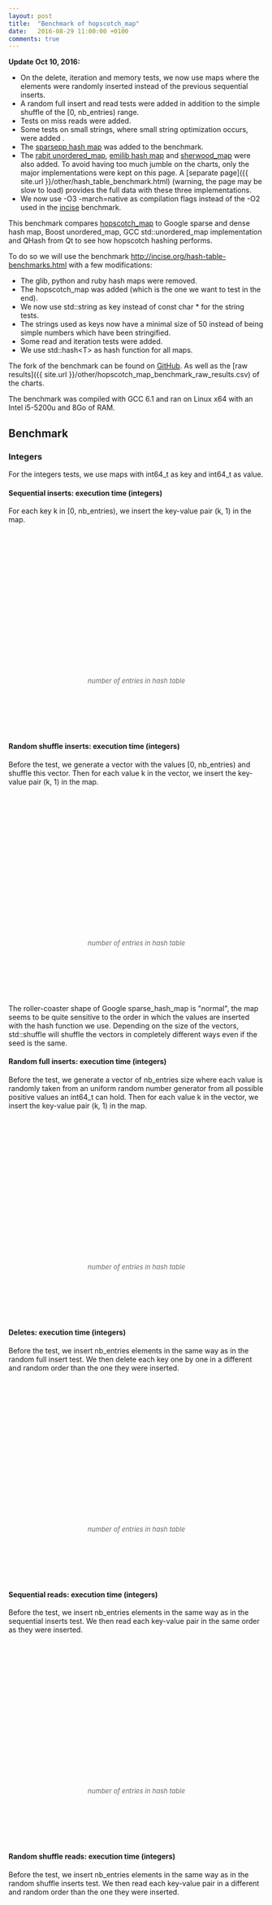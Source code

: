 ```yaml
---
layout: post
title:  "Benchmark of hopscotch_map"
date:   2016-08-29 11:00:00 +0100
comments: true
---
```


<script language="javascript" type="text/javascript" src="{{ site.url }}/js/jquery.min.js"></script>
<script language="javascript" type="text/javascript" src="{{ site.url }}/js/jquery.flot.min.js"></script>
<script>
    $("<div id='tooltip'></div>").css({
                                    position: "absolute",
                                    display: "none",
                                    border: "1px solid #fdd",
                                    padding: "2px",
                                    "background-color": "#fee",
                                    opacity: 0.80
                                  }).appendTo("body");
                
    series_settings = {
        lines: { show: true },
        points: { show: true }
    };

    grid_settings = { tickColor: '#ddd', hoverable: true };

    xaxis_settings = {
        tickFormatter: function(num, obj) { return parseInt(num/1000000) + 'M'; }
    };

    yaxis_runtime_settings = {
        tickFormatter: function(num, obj) { return (+num.toFixed(2)) + ' sec.'; }
    };

    yaxis_memory_settings = {
        tickFormatter: function(num, obj) { return parseInt(num/1024/1024) + 'MiB'; }
    };

    legend_settings = {
        position: 'nw',
        backgroundOpacity: 0
    };

    runtime_settings = {
        series: series_settings,
        grid: grid_settings,
        xaxis: xaxis_settings,
        yaxis: yaxis_runtime_settings,
        legend: legend_settings
    };

    memory_settings = {
        series: series_settings,
        grid: grid_settings,
        xaxis: xaxis_settings,
        yaxis: yaxis_memory_settings,
        legend: legend_settings
    };


    chart_data = {"delete-runtime": [{"data": [[2000000, 0.209878], [4000000, 0.46411], [6000000, 0.830682], [8000000, 1.060389], [10000000, 1.415887], [12000000, 1.849152], [14000000, 1.944194], [16000000, 2.270402], [18000000, 2.633844], [20000000, 3.005251], [22000000, 3.471948], [24000000, 3.974431], [26000000, 4.632071], [28000000, 4.12294], [30000000, 4.500424], [32000000, 4.853314], [34000000, 5.286075], [36000000, 5.726056], [38000000, 6.144938], [40000000, 6.666123]], "label": "Google sparsehash 2.0.2 sparse_hash_map"}, {"data": [[2000000, 0.066521], [4000000, 0.138801], [6000000, 0.200312], [8000000, 0.302029], [10000000, 0.327596], [12000000, 0.401621], [14000000, 0.490709], [16000000, 0.587192], [18000000, 0.667407], [20000000, 0.723484], [22000000, 0.811212], [24000000, 0.89288], [26000000, 0.983344], [28000000, 1.088691], [30000000, 1.17294], [32000000, 1.297524], [34000000, 1.476233], [36000000, 1.583493], [38000000, 1.66371], [40000000, 1.75941]], "label": "Google sparsehash 2.0.2 dense_hash_map"}, {"data": [[2000000, 0.736231], [4000000, 1.568399], [6000000, 2.41689], [8000000, 3.270547], [10000000, 4.161667], [12000000, 4.988601], [14000000, 5.853335], [16000000, 6.746709], [18000000, 7.830398], [20000000, 8.822551], [22000000, 9.640008], [24000000, 10.609755], [26000000, 11.652658], [28000000, 12.792967], [30000000, 13.760373], [32000000, 14.920986], [34000000, 16.06225], [36000000, 17.418712], [38000000, 19.86185], [40000000, 21.012589]], "label": "GCC 6.1 std::unordered_map"}, {"data": [[2000000, 0.764209], [4000000, 1.600802], [6000000, 2.44876], [8000000, 3.323816], [10000000, 4.363808], [12000000, 5.078928], [14000000, 6.080389], [16000000, 7.013219], [18000000, 8.054363], [20000000, 9.389742], [22000000, 10.17764], [24000000, 11.336529], [26000000, 13.139682], [28000000, 14.201394], [30000000, 15.318721], [32000000, 16.427062], [34000000, 17.560058], [36000000, 18.743324], [38000000, 19.961203], [40000000, 21.187589]], "label": "Boost 1.61 unordered_map"}, {"data": [[2000000, 0.884801], [4000000, 1.908684], [6000000, 2.988082], [8000000, 4.232189], [10000000, 5.194442], [12000000, 6.275224], [14000000, 7.331751], [16000000, 8.490766], [18000000, 10.08114], [20000000, 11.334391], [22000000, 12.594452], [24000000, 14.007586], [26000000, 15.253157], [28000000, 16.708611], [30000000, 18.278629], [32000000, 19.567358], [34000000, 21.837672], [36000000, 23.464966], [38000000, 24.866512], [40000000, 26.098767]], "label": "Qt 4.8 QHash"}, {"data": [[2000000, 0.286294], [4000000, 0.599163], [6000000, 0.742161], [8000000, 1.264363], [10000000, 1.410686], [12000000, 1.632836], [14000000, 1.770482], [16000000, 2.807083], [18000000, 3.028616], [20000000, 3.178692], [22000000, 3.337629], [24000000, 3.444827], [26000000, 3.614897], [28000000, 3.860627], [30000000, 4.201247], [32000000, 5.949562], [34000000, 6.20259], [36000000, 6.356764], [38000000, 6.57154], [40000000, 6.729453]], "label": "Hopscotch map 0.3.1 with H=62"}, {"data": [[2000000, 0.291701], [4000000, 0.634275], [6000000, 0.962819], [8000000, 1.442073], [10000000, 1.65347], [12000000, 2.04002], [14000000, 2.448267], [16000000, 2.891155], [18000000, 3.075637], [20000000, 3.449337], [22000000, 3.836534], [24000000, 4.255391], [26000000, 4.709483], [28000000, 5.160885], [30000000, 5.613255], [32000000, 6.172335], [34000000, 6.241668], [36000000, 6.664021], [38000000, 7.08008], [40000000, 7.548819]], "label": "Sparse hash map"}], 
            "deletestring-runtime": [{"data": [[2000000, 0.929608], [4000000, 2.042007], [6000000, 3.506909], [8000000, 4.540345], [10000000, 6.064068], [12000000, 7.603114], [14000000, 8.376787], [16000000, 9.807512], [18000000, 11.330832], [20000000, 12.813694], [22000000, 14.432921], [24000000, 16.213448]], "label": "Google sparsehash 2.0.2 sparse_hash_map"}, {"data": [[2000000, 0.815098], [4000000, 1.67945], [6000000, 2.640966], [8000000, 3.676555], [10000000, 4.680769], [12000000, 5.807075], [14000000, 6.901174], [16000000, 8.049992], [18000000, 8.983733], [20000000, 10.335732], [22000000, 11.31944], [24000000, 12.421711]], "label": "Google sparsehash 2.0.2 dense_hash_map"}, {"data": [[2000000, 1.263052], [4000000, 2.585291], [6000000, 4.016688], [8000000, 5.600713], [10000000, 7.236412], [12000000, 8.879664], [14000000, 10.548594], [16000000, 12.261842], [18000000, 14.218318], [20000000, 15.761456], [22000000, 17.298636], [24000000, 18.938329]], "label": "GCC 6.1 std::unordered_map"}, {"data": [[2000000, 1.249899], [4000000, 2.555792], [6000000, 3.967124], [8000000, 5.522402], [10000000, 7.101419], [12000000, 8.755285], [14000000, 10.370183], [16000000, 12.090129], [18000000, 13.660356], [20000000, 15.217798], [22000000, 16.842269], [24000000, 18.482206]], "label": "Boost 1.61 unordered_map"}, {"data": [[2000000, 1.763905], [4000000, 3.670084], [6000000, 5.718488], [8000000, 8.065771], [10000000, 10.411875], [12000000, 12.862906], [14000000, 15.462851], [16000000, 17.904197], [18000000, 20.183466], [20000000, 22.645055], [22000000, 25.053583], [24000000, 27.703683]], "label": "Qt 4.8 QHash"}, {"data": [[2000000, 1.516072], [4000000, 2.269065], [6000000, 3.339553], [8000000, 4.928447], [10000000, 6.057777], [12000000, 7.289329], [14000000, 8.42014], [16000000, 10.516948], [18000000, 11.574665], [20000000, 12.77133], [22000000, 13.852225], [24000000, 14.991269]], "label": "Hopscotch map 0.3.1 with H=62"}, {"data": [[2000000, 1.963798], [4000000, 4.200679], [6000000, 6.445424], [8000000, 9.245895], [10000000, 11.605144], [12000000, 14.2966], [14000000, 17.259573], [16000000, 20.222937], [18000000, 22.596107], [20000000, 24.610503], [22000000, 28.083997], [24000000, 30.919447]], "label": "Sparse hash map"}], 
            "readsmallstring-runtime": [{"data": [[2000000, 0.552565], [4000000, 1.178341], [6000000, 1.952946], [8000000, 2.565742], [10000000, 3.353623], [12000000, 4.303224], [14000000, 4.771151], [16000000, 5.677149], [18000000, 6.55365], [20000000, 7.540912], [22000000, 8.542435], [24000000, 9.606896]], "label": "Google sparsehash 2.0.2 sparse_hash_map"}, {"data": [[2000000, 0.465325], [4000000, 0.931643], [6000000, 1.384903], [8000000, 1.885168], [10000000, 2.458903], [12000000, 2.991437], [14000000, 3.599436], [16000000, 4.210893], [18000000, 4.876629], [20000000, 5.415788], [22000000, 6.025674], [24000000, 6.514309]], "label": "Google sparsehash 2.0.2 dense_hash_map"}, {"data": [[2000000, 0.864318], [4000000, 1.751546], [6000000, 2.605766], [8000000, 3.547799], [10000000, 4.369923], [12000000, 5.39045], [14000000, 6.459755], [16000000, 7.664111], [18000000, 8.729147], [20000000, 9.855871], [22000000, 10.983319], [24000000, 12.117137]], "label": "GCC 6.1 std::unordered_map"}, {"data": [[2000000, 0.829788], [4000000, 1.684756], [6000000, 2.466096], [8000000, 3.413368], [10000000, 4.149188], [12000000, 5.122644], [14000000, 6.225125], [16000000, 7.404279], [18000000, 8.265423], [20000000, 9.299562], [22000000, 10.478998], [24000000, 11.621879]], "label": "Boost 1.61 unordered_map"}, {"data": [[2000000, 0.686661], [4000000, 1.404111], [6000000, 2.039756], [8000000, 2.832178], [10000000, 3.433721], [12000000, 4.272385], [14000000, 5.166532], [16000000, 6.153419], [18000000, 6.693705], [20000000, 7.605356], [22000000, 8.772789], [24000000, 9.451792]], "label": "Qt 4.8 QHash"}, {"data": [[2000000, 0.438683], [4000000, 0.878404], [6000000, 1.359138], [8000000, 1.803265], [10000000, 2.294403], [12000000, 2.867336], [14000000, 3.482394], [16000000, 4.061053], [18000000, 4.817675], [20000000, 5.19906], [22000000, 5.984416], [24000000, 6.36174]], "label": "Hopscotch map 0.3.1 with H=62"}, {"data": [[2000000, 0.5637], [4000000, 1.210655], [6000000, 1.859551], [8000000, 2.527375], [10000000, 3.15412], [12000000, 3.859923], [14000000, 4.622148], [16000000, 5.393561], [18000000, 6.09367], [20000000, 6.88373], [22000000, 7.644033], [24000000, 8.384184]], "label": "Sparse hash map"}], 
            "randomfull-runtime": [{"data": [[2000000, 1.140319], [4000000, 2.499139], [6000000, 3.520353], [8000000, 5.414046], [10000000, 6.483972], [12000000, 7.826223], [14000000, 10.572194], [16000000, 11.607727], [18000000, 12.716013], [20000000, 14.287164], [22000000, 14.999346], [24000000, 16.201972], [26000000, 17.537057], [28000000, 22.621242], [30000000, 23.608129], [32000000, 24.749978], [34000000, 26.022497], [36000000, 27.041682], [38000000, 28.296838], [40000000, 29.548653]], "label": "Google sparsehash 2.0.2 sparse_hash_map"}, {"data": [[2000000, 0.203356], [4000000, 0.420357], [6000000, 0.707883], [8000000, 0.864526], [10000000, 1.30113], [12000000, 1.445428], [14000000, 1.595174], [16000000, 1.827423], [18000000, 2.501832], [20000000, 2.669511], [22000000, 2.882822], [24000000, 2.962609], [26000000, 3.137619], [28000000, 3.389673], [30000000, 3.481038], [32000000, 3.655907], [34000000, 4.986684], [36000000, 5.156634], [38000000, 5.35498], [40000000, 5.534486]], "label": "Google sparsehash 2.0.2 dense_hash_map"}, {"data": [[2000000, 0.68823], [4000000, 1.489745], [6000000, 2.537109], [8000000, 3.153528], [10000000, 4.767899], [12000000, 5.348193], [14000000, 5.940425], [16000000, 6.586349], [18000000, 9.438055], [20000000, 9.996415], [22000000, 10.58886], [24000000, 11.298886], [26000000, 11.895734], [28000000, 12.706275], [30000000, 13.285749], [32000000, 14.048428], [34000000, 14.777063], [36000000, 15.598122], [38000000, 21.201158], [40000000, 21.982676]], "label": "GCC 6.1 std::unordered_map"}, {"data": [[2000000, 0.93994], [4000000, 2.005561], [6000000, 2.649923], [8000000, 4.193686], [10000000, 4.838777], [12000000, 5.529881], [14000000, 8.132914], [16000000, 8.768495], [18000000, 9.436632], [20000000, 10.138709], [22000000, 10.966602], [24000000, 11.745084], [26000000, 16.861897], [28000000, 17.482904], [30000000, 18.642142], [32000000, 19.016761], [34000000, 19.568468], [36000000, 20.343067], [38000000, 21.239682], [40000000, 21.919682]], "label": "Boost 1.61 unordered_map"}, {"data": [[2000000, 0.570454], [4000000, 1.216962], [6000000, 2.115505], [8000000, 2.554176], [10000000, 3.977565], [12000000, 4.411768], [14000000, 4.927783], [16000000, 5.374886], [18000000, 8.104165], [20000000, 8.63224], [22000000, 9.014396], [24000000, 9.479359], [26000000, 10.107544], [28000000, 10.615592], [30000000, 11.166573], [32000000, 11.752248], [34000000, 17.607032], [36000000, 18.01355], [38000000, 18.420048], [40000000, 19.003807]], "label": "Qt 4.8 QHash"}, {"data": [[2000000, 0.320994], [4000000, 0.673956], [6000000, 0.870237], [8000000, 1.38556], [10000000, 1.58589], [12000000, 1.817029], [14000000, 2.124371], [16000000, 2.897629], [18000000, 3.138825], [20000000, 3.296296], [22000000, 3.548417], [24000000, 3.904095], [26000000, 4.271494], [28000000, 4.580918], [30000000, 5.090857], [32000000, 6.149357], [34000000, 6.337458], [36000000, 6.547467], [38000000, 6.832561], [40000000, 7.071122]], "label": "Hopscotch map 0.3.1 with H=62"}, {"data": [[2000000, 0.605367], [4000000, 1.324794], [6000000, 2.183085], [8000000, 2.84183], [10000000, 3.991269], [12000000, 4.621721], [14000000, 5.258182], [16000000, 5.974955], [18000000, 7.836446], [20000000, 8.440602], [22000000, 9.231557], [24000000, 9.630581], [26000000, 10.451086], [28000000, 11.282766], [30000000, 12.08852], [32000000, 12.518971], [34000000, 15.799223], [36000000, 16.30744], [38000000, 17.482235], [40000000, 17.696909]], "label": "Sparse hash map"}], 
            "insertsmallstring-runtime": [{"data": [[2000000, 2.414656], [4000000, 5.132982], [6000000, 7.077761], [8000000, 10.777995], [10000000, 12.683705], [12000000, 14.739623], [14000000, 21.293582], [16000000, 23.170686], [18000000, 25.287049], [20000000, 27.452065], [22000000, 29.797537], [24000000, 32.337851]], "label": "Google sparsehash 2.0.2 sparse_hash_map"}, {"data": [[2000000, 0.68671], [4000000, 1.396211], [6000000, 2.309752], [8000000, 2.834659], [10000000, 4.173954], [12000000, 4.715134], [14000000, 5.273342], [16000000, 5.870811], [18000000, 8.046838], [20000000, 8.631384], [22000000, 9.211064], [24000000, 9.846604]], "label": "Google sparsehash 2.0.2 dense_hash_map"}, {"data": [[2000000, 1.059226], [4000000, 2.218142], [6000000, 3.691179], [8000000, 4.650958], [10000000, 6.811331], [12000000, 7.706928], [14000000, 8.682338], [16000000, 9.665525], [18000000, 13.424607], [20000000, 14.433517], [22000000, 15.310369], [24000000, 16.424408]], "label": "GCC 6.1 std::unordered_map"}, {"data": [[2000000, 0.897647], [4000000, 1.867643], [6000000, 3.003531], [8000000, 3.861646], [10000000, 5.398176], [12000000, 6.20101], [14000000, 7.103598], [16000000, 8.019889], [18000000, 10.556649], [20000000, 11.343171], [22000000, 12.2581], [24000000, 13.274652]], "label": "Boost 1.61 unordered_map"}, {"data": [[2000000, 0.828754], [4000000, 1.734255], [6000000, 2.871819], [8000000, 3.581986], [10000000, 5.25871], [12000000, 5.929853], [14000000, 6.677729], [16000000, 7.400308], [18000000, 10.706476], [20000000, 11.291617], [22000000, 12.003095], [24000000, 12.761678]], "label": "Qt 4.8 QHash"}, {"data": [[2000000, 0.773211], [4000000, 1.595574], [6000000, 2.128523], [8000000, 3.249878], [10000000, 3.779533], [12000000, 4.369913], [14000000, 5.034488], [16000000, 6.693603], [18000000, 7.265434], [20000000, 7.880305], [22000000, 8.494513], [24000000, 9.147722]], "label": "Hopscotch map 0.3.1 with H=62"}, {"data": [[2000000, 1.187629], [4000000, 2.488521], [6000000, 3.962752], [8000000, 5.145581], [10000000, 7.143838], [12000000, 8.254044], [14000000, 9.512723], [16000000, 10.793963], [18000000, 13.758144], [20000000, 14.927178], [22000000, 16.156126], [24000000, 17.32663]], "label": "Sparse hash map"}], 
            "randomshufflerange-runtime": [{"data": [[2000000, 1.169284], [4000000, 2.549439], [6000000, 15.36252], [8000000, 5.615345], [10000000, 43.272239], [12000000, 43.586778], [14000000, 11.800752], [16000000, 12.624925], [18000000, 66.939802], [20000000, 134.136733], [22000000, 147.450174], [24000000, 130.905669], [26000000, 59.225202], [28000000, 25.813331], [30000000, 25.300054], [32000000, 26.006845], [34000000, 44.836272], [36000000, 188.901556], [38000000, 341.510025], [40000000, 435.934926]], "label": "Google sparsehash 2.0.2 sparse_hash_map"}, {"data": [[2000000, 0.177322], [4000000, 0.363225], [6000000, 0.616612], [8000000, 0.747727], [10000000, 1.110758], [12000000, 1.253781], [14000000, 1.392288], [16000000, 1.541789], [18000000, 2.101827], [20000000, 2.28471], [22000000, 2.422745], [24000000, 2.59263], [26000000, 2.713611], [28000000, 2.819357], [30000000, 2.989199], [32000000, 3.13611], [34000000, 4.081796], [36000000, 4.238324], [38000000, 4.430885], [40000000, 4.596178]], "label": "Google sparsehash 2.0.2 dense_hash_map"}, {"data": [[2000000, 0.470981], [4000000, 1.035042], [6000000, 1.87049], [8000000, 2.233025], [10000000, 3.431549], [12000000, 3.971618], [14000000, 4.399176], [16000000, 4.737544], [18000000, 6.328605], [20000000, 7.359193], [22000000, 7.885119], [24000000, 8.473495], [26000000, 9.063533], [28000000, 9.239174], [30000000, 9.620817], [32000000, 9.949016], [34000000, 10.26384], [36000000, 10.578928], [38000000, 14.173691], [40000000, 15.198856]], "label": "GCC 6.1 std::unordered_map"}, {"data": [[2000000, 0.685612], [4000000, 1.473428], [6000000, 1.889961], [8000000, 3.096836], [10000000, 3.593136], [12000000, 3.969222], [14000000, 5.974566], [16000000, 6.605612], [18000000, 7.087851], [20000000, 7.655403], [22000000, 8.355693], [24000000, 8.352914], [26000000, 11.217154], [28000000, 12.216734], [30000000, 13.178943], [32000000, 13.818562], [34000000, 14.431862], [36000000, 14.986834], [38000000, 15.477081], [40000000, 15.959527]], "label": "Boost 1.61 unordered_map"}, {"data": [[2000000, 0.429105], [4000000, 0.940034], [6000000, 1.728086], [8000000, 2.008704], [10000000, 3.318501], [12000000, 3.731786], [14000000, 3.94693], [16000000, 4.289869], [18000000, 6.610732], [20000000, 7.495692], [22000000, 7.39464], [24000000, 7.720227], [26000000, 8.043875], [28000000, 8.299782], [30000000, 8.589697], [32000000, 8.877077], [34000000, 13.780116], [36000000, 14.59798], [38000000, 14.807067], [40000000, 15.186507]], "label": "Qt 4.8 QHash"}, {"data": [[2000000, 0.242046], [4000000, 0.501019], [6000000, 0.702243], [8000000, 1.041939], [10000000, 1.203691], [12000000, 1.467118], [14000000, 1.590568], [16000000, 2.154623], [18000000, 2.16427], [20000000, 2.473497], [22000000, 2.652851], [24000000, 3.022852], [26000000, 2.96372], [28000000, 3.238821], [30000000, 3.456108], [32000000, 4.399836], [34000000, 4.357255], [36000000, 4.536364], [38000000, 4.817823], [40000000, 5.16101]], "label": "Hopscotch map 0.3.1 with H=62"}, {"data": [[2000000, 0.618025], [4000000, 1.371042], [6000000, 2.401666], [8000000, 2.923977], [10000000, 4.310632], [12000000, 5.00728], [14000000, 5.686272], [16000000, 6.170796], [18000000, 8.911973], [20000000, 9.318707], [22000000, 9.883574], [24000000, 10.868564], [26000000, 11.475813], [28000000, 11.603858], [30000000, 12.486358], [32000000, 13.213534], [34000000, 17.755819], [36000000, 18.271477], [38000000, 19.288466], [40000000, 19.372758]], "label": "Sparse hash map"}], 
            "insertsmallstring-memory": [{"data": [[2000000, 99569664], [4000000, 185716736], [6000000, 267223040], [8000000, 357744640], [10000000, 437493760], [12000000, 520892416], [14000000, 614342656], [16000000, 702607360], [18000000, 781815808], [20000000, 861024256], [22000000, 945639424], [24000000, 1027956736]], "label": "Google sparsehash 2.0.2 sparse_hash_map"}, {"data": [[2000000, 181182464], [4000000, 348954624], [6000000, 684498944], [8000000, 684498944], [10000000, 1355587584], [12000000, 1355587584], [14000000, 1355587584], [16000000, 1355587584], [18000000, 2697764864], [20000000, 2697764864], [22000000, 2697764864], [24000000, 2697764864]], "label": "Google sparsehash 2.0.2 dense_hash_map"}, {"data": [[2000000, 158539776], [4000000, 304230400], [6000000, 468148224], [8000000, 596152320], [10000000, 796950528], [12000000, 924954624], [14000000, 1052958720], [16000000, 1180962816], [18000000, 1457065984], [20000000, 1585070080], [22000000, 1713074176], [24000000, 1841078272]], "label": "GCC 6.1 std::unordered_map"}, {"data": [[2000000, 158179328], [4000000, 302825472], [6000000, 464384000], [8000000, 592388096], [10000000, 787501056], [12000000, 915505152], [14000000, 1043509248], [16000000, 1171513344], [18000000, 1433735168], [20000000, 1561739264], [22000000, 1689743360], [24000000, 1817747456]], "label": "Boost 1.61 unordered_map"}, {"data": [[2000000, 177815552], [4000000, 322596864], [6000000, 484155392], [8000000, 612159488], [10000000, 807272448], [12000000, 935276544], [14000000, 1063280640], [16000000, 1191284736], [18000000, 1453506560], [20000000, 1581510656], [22000000, 1709514752], [24000000, 1837518848]], "label": "Qt 4.8 QHash"}, {"data": [[2000000, 214761472], [4000000, 416088064], [6000000, 416088064], [8000000, 818741248], [10000000, 818741248], [12000000, 818741248], [14000000, 818741248], [16000000, 1624047616], [18000000, 1624047616], [20000000, 1624047616], [22000000, 1624047616], [24000000, 1624047616]], "label": "Hopscotch map 0.3.1 with H=62"}, {"data": [[2000000, 106725376], [4000000, 200163328], [6000000, 308641792], [8000000, 386498560], [10000000, 536006656], [12000000, 603996160], [14000000, 679690240], [16000000, 759844864], [18000000, 979382272], [20000000, 1058455552], [22000000, 1126985728], [24000000, 1194840064]], "label": "Sparse hash map"}], 
            "missreadstring-runtime": [{"data": [[2000000, 0.664993], [4000000, 1.536616], [6000000, 3.138712], [8000000, 2.823007], [10000000, 3.575091], [12000000, 5.807401], [14000000, 5.218832], [16000000, 6.601803], [18000000, 8.246512], [20000000, 10.144096], [22000000, 12.72518], [24000000, 15.885734]], "label": "Google sparsehash 2.0.2 sparse_hash_map"}, {"data": [[2000000, 0.692413], [4000000, 1.444973], [6000000, 2.014126], [8000000, 2.720125], [10000000, 3.161313], [12000000, 4.071672], [14000000, 5.140692], [16000000, 6.390943], [18000000, 6.412992], [20000000, 7.383863], [22000000, 8.427078], [24000000, 9.367822]], "label": "Google sparsehash 2.0.2 dense_hash_map"}, {"data": [[2000000, 0.958187], [4000000, 1.942616], [6000000, 2.724648], [8000000, 4.100819], [10000000, 4.491386], [12000000, 5.795009], [14000000, 7.230999], [16000000, 8.991613], [18000000, 8.25872], [20000000, 9.415263], [22000000, 10.836956], [24000000, 12.104631]], "label": "GCC 6.1 std::unordered_map"}, {"data": [[2000000, 0.90881], [4000000, 1.853067], [6000000, 2.605831], [8000000, 3.924289], [10000000, 4.311717], [12000000, 5.608952], [14000000, 7.001598], [16000000, 8.424292], [18000000, 7.933484], [20000000, 9.109898], [22000000, 10.485372], [24000000, 11.769151]], "label": "Boost 1.61 unordered_map"}, {"data": [[2000000, 0.720147], [4000000, 1.473553], [6000000, 2.122174], [8000000, 3.128004], [10000000, 3.570065], [12000000, 4.533469], [14000000, 5.562785], [16000000, 6.628784], [18000000, 6.447161], [20000000, 7.378198], [22000000, 8.324598], [24000000, 9.549149]], "label": "Qt 4.8 QHash"}, {"data": [[2000000, 0.615307], [4000000, 1.283723], [6000000, 2.003819], [8000000, 2.421824], [10000000, 2.936151], [12000000, 3.805354], [14000000, 4.798721], [16000000, 5.416383], [18000000, 6.350438], [20000000, 7.284892], [22000000, 8.283135], [24000000, 9.611998]], "label": "Hopscotch map 0.3.1 with H=62"}, {"data": [[2000000, 0.671117], [4000000, 1.49884], [6000000, 1.998302], [8000000, 2.776523], [10000000, 3.017204], [12000000, 3.922136], [14000000, 4.970323], [16000000, 6.256957], [18000000, 6.030766], [20000000, 6.973935], [22000000, 7.983061], [24000000, 9.074989]], "label": "Sparse hash map"}], 
            "iteration-runtime": [{"data": [[2000000, 0.024488], [4000000, 0.049231], [6000000, 0.069311], [8000000, 0.101397], [10000000, 0.124293], [12000000, 0.144957], [14000000, 0.19026], [16000000, 0.217052], [18000000, 0.239523], [20000000, 0.261292], [22000000, 0.282097], [24000000, 0.301925], [26000000, 0.322828], [28000000, 0.407169], [30000000, 0.434373], [32000000, 0.456859], [34000000, 0.478448], [36000000, 0.498846], [38000000, 0.520522], [40000000, 0.538978]], "label": "Google sparsehash 2.0.2 sparse_hash_map"}, {"data": [[2000000, 0.033812], [4000000, 0.06703], [6000000, 0.116902], [8000000, 0.134061], [10000000, 0.20757], [12000000, 0.233407], [14000000, 0.25442], [16000000, 0.267645], [18000000, 0.380416], [20000000, 0.412814], [22000000, 0.440151], [24000000, 0.46659], [26000000, 0.490398], [28000000, 0.50941], [30000000, 0.523853], [32000000, 0.533248], [34000000, 0.728313], [36000000, 0.761897], [38000000, 0.792281], [40000000, 0.821986]], "label": "Google sparsehash 2.0.2 dense_hash_map"}, {"data": [[2000000, 0.105153], [4000000, 0.222979], [6000000, 0.353373], [8000000, 0.491709], [10000000, 0.632652], [12000000, 0.736352], [14000000, 0.840489], [16000000, 0.964821], [18000000, 1.260051], [20000000, 1.391962], [22000000, 1.450128], [24000000, 1.553753], [26000000, 1.691478], [28000000, 1.811795], [30000000, 2.05918], [32000000, 2.107922], [34000000, 2.262745], [36000000, 2.466387], [38000000, 2.928686], [40000000, 3.04944]], "label": "GCC 6.1 std::unordered_map"}, {"data": [[2000000, 0.119513], [4000000, 0.250554], [6000000, 0.387882], [8000000, 0.519204], [10000000, 0.637469], [12000000, 0.767072], [14000000, 0.990748], [16000000, 1.107865], [18000000, 1.288793], [20000000, 1.393092], [22000000, 1.574976], [24000000, 1.726992], [26000000, 2.142606], [28000000, 2.26702], [30000000, 2.477874], [32000000, 2.576536], [34000000, 2.905742], [36000000, 2.992223], [38000000, 3.072564], [40000000, 3.238211]], "label": "Boost 1.61 unordered_map"}, {"data": [[2000000, 0.214863], [4000000, 0.443073], [6000000, 0.686074], [8000000, 0.903704], [10000000, 1.169356], [12000000, 1.400816], [14000000, 1.630797], [16000000, 1.955507], [18000000, 2.241979], [20000000, 2.679794], [22000000, 2.849404], [24000000, 3.163308], [26000000, 3.493961], [28000000, 3.786261], [30000000, 4.298347], [32000000, 4.632504], [34000000, 5.398159], [36000000, 5.432904], [38000000, 5.785703], [40000000, 6.12739]], "label": "Qt 4.8 QHash"}, {"data": [[2000000, 0.023079], [4000000, 0.046274], [6000000, 0.038529], [8000000, 0.092489], [10000000, 0.089236], [12000000, 0.07663], [14000000, 0.059511], [16000000, 0.184473], [18000000, 0.184366], [20000000, 0.17818], [22000000, 0.166778], [24000000, 0.153075], [26000000, 0.136448], [28000000, 0.118745], [30000000, 0.100525], [32000000, 0.368905], [34000000, 0.369655], [36000000, 0.36761], [38000000, 0.363339], [40000000, 0.355737]], "label": "Hopscotch map 0.3.1 with H=62"}, {"data": [[2000000, 0.01742], [4000000, 0.035832], [6000000, 0.065344], [8000000, 0.073803], [10000000, 0.119667], [12000000, 0.129659], [14000000, 0.145372], [16000000, 0.148276], [18000000, 0.219544], [20000000, 0.23487], [22000000, 0.259426], [24000000, 0.278757], [26000000, 0.289559], [28000000, 0.307771], [30000000, 0.319046], [32000000, 0.336105], [34000000, 0.444602], [36000000, 0.478028], [38000000, 0.509625], [40000000, 0.54177]], "label": "Sparse hash map"}], 
            "sequentialread-runtime": [{"data": [[2000000, 0.041791], [4000000, 0.083499], [6000000, 0.125266], [8000000, 0.167048], [10000000, 0.208738], [12000000, 0.2505], [14000000, 0.292319], [16000000, 0.333876], [18000000, 0.37564], [20000000, 0.417348], [22000000, 0.459223], [24000000, 0.501013], [26000000, 0.543121], [28000000, 0.584515], [30000000, 0.626044], [32000000, 0.668], [34000000, 0.711062], [36000000, 0.751327], [38000000, 0.793464], [40000000, 0.835433]], "label": "Google sparsehash 2.0.2 sparse_hash_map"}, {"data": [[2000000, 0.004155], [4000000, 0.008167], [6000000, 0.012134], [8000000, 0.016422], [10000000, 0.020365], [12000000, 0.024416], [14000000, 0.028538], [16000000, 0.032586], [18000000, 0.036556], [20000000, 0.040729], [22000000, 0.04479], [24000000, 0.048899], [26000000, 0.052983], [28000000, 0.056855], [30000000, 0.061385], [32000000, 0.064916], [34000000, 0.068815], [36000000, 0.073125], [38000000, 0.077424], [40000000, 0.081353]], "label": "Google sparsehash 2.0.2 dense_hash_map"}, {"data": [[2000000, 0.021676], [4000000, 0.043301], [6000000, 0.064967], [8000000, 0.08659], [10000000, 0.108248], [12000000, 0.129958], [14000000, 0.151624], [16000000, 0.173248], [18000000, 0.194876], [20000000, 0.216582], [22000000, 0.238065], [24000000, 0.259727], [26000000, 0.281341], [28000000, 0.303137], [30000000, 0.325017], [32000000, 0.346407], [34000000, 0.36813], [36000000, 0.38923], [38000000, 0.411319], [40000000, 0.432946]], "label": "GCC 6.1 std::unordered_map"}, {"data": [[2000000, 0.022173], [4000000, 0.044385], [6000000, 0.066625], [8000000, 0.088944], [10000000, 0.111101], [12000000, 0.133247], [14000000, 0.155812], [16000000, 0.177939], [18000000, 0.200093], [20000000, 0.222203], [22000000, 0.244454], [24000000, 0.266611], [26000000, 0.289393], [28000000, 0.31114], [30000000, 0.333506], [32000000, 0.355811], [34000000, 0.377935], [36000000, 0.400317], [38000000, 0.422128], [40000000, 0.444423]], "label": "Boost 1.61 unordered_map"}, {"data": [[2000000, 0.01559], [4000000, 0.0311], [6000000, 0.046626], [8000000, 0.062113], [10000000, 0.077615], [12000000, 0.093165], [14000000, 0.108655], [16000000, 0.124134], [18000000, 0.139701], [20000000, 0.155424], [22000000, 0.170769], [24000000, 0.186362], [26000000, 0.201705], [28000000, 0.217192], [30000000, 0.232832], [32000000, 0.248249], [34000000, 0.263758], [36000000, 0.279192], [38000000, 0.294782], [40000000, 0.310169]], "label": "Qt 4.8 QHash"}, {"data": [[2000000, 0.004022], [4000000, 0.007932], [6000000, 0.011863], [8000000, 0.015716], [10000000, 0.019602], [12000000, 0.023486], [14000000, 0.027413], [16000000, 0.031277], [18000000, 0.03524], [20000000, 0.039242], [22000000, 0.04303], [24000000, 0.046854], [26000000, 0.050799], [28000000, 0.054761], [30000000, 0.05864], [32000000, 0.062459], [34000000, 0.066386], [36000000, 0.070284], [38000000, 0.074223], [40000000, 0.078053]], "label": "Hopscotch map 0.3.1 with H=62"}, {"data": [[2000000, 0.011045], [4000000, 0.021994], [6000000, 0.032965], [8000000, 0.043803], [10000000, 0.054719], [12000000, 0.065829], [14000000, 0.076479], [16000000, 0.087634], [18000000, 0.099072], [20000000, 0.109346], [22000000, 0.120409], [24000000, 0.131388], [26000000, 0.1425], [28000000, 0.153566], [30000000, 0.164463], [32000000, 0.175767], [34000000, 0.186403], [36000000, 0.197906], [38000000, 0.207775], [40000000, 0.219075]], "label": "Sparse hash map"}], 
            "insertstring-runtime": [{"data": [[2000000, 10.300196], [4000000, 21.627107], [6000000, 31.674928], [8000000, 45.82873], [10000000, 55.137792], [12000000, 66.932391], [14000000, 88.81033], [16000000, 96.479334], [18000000, 105.876687], [20000000, 115.972262], [22000000, 128.249232], [24000000, 141.17767]], "label": "Google sparsehash 2.0.2 sparse_hash_map"}, {"data": [[2000000, 1.333537], [4000000, 2.711388], [6000000, 4.7897], [8000000, 5.690802], [10000000, 9.195735], [12000000, 9.967118], [14000000, 10.869524], [16000000, 11.68512], [18000000, 18.168423], [20000000, 18.949769], [22000000, 19.829936], [24000000, 20.813504]], "label": "Google sparsehash 2.0.2 dense_hash_map"}, {"data": [[2000000, 1.35128], [4000000, 2.78343], [6000000, 4.534351], [8000000, 5.785771], [10000000, 8.368487], [12000000, 9.601085], [14000000, 10.847494], [16000000, 12.219629], [18000000, 16.447941], [20000000, 17.680361], [22000000, 18.949532], [24000000, 20.207201]], "label": "GCC 6.1 std::unordered_map"}, {"data": [[2000000, 1.209955], [4000000, 2.459404], [6000000, 3.961151], [8000000, 5.08361], [10000000, 7.135984], [12000000, 8.28452], [14000000, 9.489194], [16000000, 10.715237], [18000000, 13.816718], [20000000, 15.000845], [22000000, 16.231944], [24000000, 17.367732]], "label": "Boost 1.61 unordered_map"}, {"data": [[2000000, 1.110305], [4000000, 2.289853], [6000000, 3.763644], [8000000, 4.752217], [10000000, 6.994582], [12000000, 7.92958], [14000000, 8.927862], [16000000, 9.990801], [18000000, 13.804528], [20000000, 14.758288], [22000000, 15.822674], [24000000, 16.775312]], "label": "Qt 4.8 QHash"}, {"data": [[2000000, 1.365758], [4000000, 2.876383], [6000000, 3.706879], [8000000, 6.144043], [10000000, 7.037388], [12000000, 7.887025], [14000000, 8.831226], [16000000, 12.933272], [18000000, 13.704051], [20000000, 14.62284], [22000000, 15.499411], [24000000, 16.470794]], "label": "Hopscotch map 0.3.1 with H=62"}, {"data": [[2000000, 1.636466], [4000000, 3.448146], [6000000, 5.705991], [8000000, 7.255116], [10000000, 10.663052], [12000000, 12.029463], [14000000, 13.526163], [16000000, 15.061587], [18000000, 20.705491], [20000000, 22.112618], [22000000, 23.57274], [24000000, 25.110255]], "label": "Sparse hash map"}], 
            "insertstring-memory": [{"data": [[2000000, 258379776], [4000000, 505241600], [6000000, 748408832], [8000000, 999780352], [10000000, 1244704768], [12000000, 1487736832], [14000000, 1771909120], [16000000, 1991016448], [18000000, 2236887040], [20000000, 2481541120], [22000000, 2724978688], [24000000, 2967199744]], "label": "Google sparsehash 2.0.2 sparse_hash_map"}, {"data": [[2000000, 347348992], [4000000, 683405312], [6000000, 1354706944], [8000000, 1354706944], [10000000, 2697039872], [12000000, 2697039872], [14000000, 2697039872], [16000000, 2697039872], [18000000, 5381300224], [20000000, 5381300224], [22000000, 5381300224], [24000000, 5381300224]], "label": "Google sparsehash 2.0.2 dense_hash_map"}, {"data": [[2000000, 316907520], [4000000, 622637056], [6000000, 946458624], [8000000, 1234501632], [10000000, 1595473920], [12000000, 1883381760], [14000000, 2171424768], [16000000, 2459467776], [18000000, 2895474688], [20000000, 3183517696], [22000000, 3471560704], [24000000, 3759468544]], "label": "GCC 6.1 std::unordered_map"}, {"data": [[2000000, 316461056], [4000000, 621281280], [6000000, 942878720], [8000000, 1230786560], [10000000, 1585938432], [12000000, 1873981440], [14000000, 2161889280], [16000000, 2449932288], [18000000, 2872193024], [20000000, 3160236032], [22000000, 3448143872], [24000000, 3736186880]], "label": "Boost 1.61 unordered_map"}, {"data": [[2000000, 336228352], [4000000, 640913408], [6000000, 962510848], [8000000, 1250553856], [10000000, 1605705728], [12000000, 1893613568], [14000000, 2181656576], [16000000, 2469699584], [18000000, 2891825152], [20000000, 3179868160], [22000000, 3467911168], [24000000, 3755819008]], "label": "Qt 4.8 QHash"}, {"data": [[2000000, 373166080], [4000000, 734396416], [6000000, 894435328], [8000000, 1457127424], [10000000, 1617031168], [12000000, 1777070080], [14000000, 1937108992], [16000000, 2902454272], [18000000, 3062358016], [20000000, 3222396928], [22000000, 3382435840], [24000000, 3542339584]], "label": "Hopscotch map 0.3.1 with H=62"}, {"data": [[2000000, 265560064], [4000000, 519307264], [6000000, 784445440], [8000000, 1026531328], [10000000, 1320263680], [12000000, 1556942848], [14000000, 1798082560], [16000000, 2041249792], [18000000, 2419474432], [20000000, 2628444160], [22000000, 2863636480], [24000000, 3101802496]], "label": "Sparse hash map"}], 
            "randomshufflerangeread-runtime": [{"data": [[2000000, 0.165425], [4000000, 0.347651], [6000000, 0.588575], [8000000, 0.79235], [10000000, 1.078972], [12000000, 1.283695], [14000000, 1.596828], [16000000, 1.927066], [18000000, 2.244026], [20000000, 2.455253], [22000000, 2.617861], [24000000, 2.916656], [26000000, 3.348889], [28000000, 3.489134], [30000000, 3.787956], [32000000, 4.638937], [34000000, 4.793398], [36000000, 4.760297], [38000000, 5.062439], [40000000, 5.774566]], "label": "Google sparsehash 2.0.2 sparse_hash_map"}, {"data": [[2000000, 0.053461], [4000000, 0.110563], [6000000, 0.170357], [8000000, 0.23132], [10000000, 0.291488], [12000000, 0.351089], [14000000, 0.411449], [16000000, 0.471686], [18000000, 0.548326], [20000000, 0.596556], [22000000, 0.680729], [24000000, 0.715935], [26000000, 0.773475], [28000000, 0.872237], [30000000, 0.946955], [32000000, 0.978531], [34000000, 1.020142], [36000000, 1.12116], [38000000, 1.157678], [40000000, 1.269689]], "label": "Google sparsehash 2.0.2 dense_hash_map"}, {"data": [[2000000, 0.133754], [4000000, 0.28], [6000000, 0.434221], [8000000, 0.574387], [10000000, 0.733151], [12000000, 0.941174], [14000000, 1.055545], [16000000, 1.186001], [18000000, 1.324865], [20000000, 1.513208], [22000000, 1.689628], [24000000, 1.884594], [26000000, 2.081624], [28000000, 2.236216], [30000000, 2.415217], [32000000, 2.657657], [34000000, 2.774585], [36000000, 3.019165], [38000000, 3.246078], [40000000, 3.552993]], "label": "GCC 6.1 std::unordered_map"}, {"data": [[2000000, 0.152984], [4000000, 0.317377], [6000000, 0.469873], [8000000, 0.669054], [10000000, 0.810241], [12000000, 0.968688], [14000000, 1.157222], [16000000, 1.402389], [18000000, 1.543156], [20000000, 1.753193], [22000000, 2.03784], [24000000, 2.146353], [26000000, 2.3893], [28000000, 2.655959], [30000000, 2.91493], [32000000, 3.180519], [34000000, 3.404221], [36000000, 3.641014], [38000000, 3.87078], [40000000, 4.127739]], "label": "Boost 1.61 unordered_map"}, {"data": [[2000000, 0.112366], [4000000, 0.231808], [6000000, 0.362963], [8000000, 0.481274], [10000000, 0.604112], [12000000, 0.741778], [14000000, 0.891948], [16000000, 1.033626], [18000000, 1.199075], [20000000, 1.42418], [22000000, 1.534069], [24000000, 1.770973], [26000000, 1.965727], [28000000, 2.154457], [30000000, 2.225821], [32000000, 2.535425], [34000000, 2.566655], [36000000, 2.891813], [38000000, 2.932344], [40000000, 3.098279]], "label": "Qt 4.8 QHash"}, {"data": [[2000000, 0.04433], [4000000, 0.091525], [6000000, 0.142628], [8000000, 0.188289], [10000000, 0.238945], [12000000, 0.285613], [14000000, 0.334411], [16000000, 0.395996], [18000000, 0.438201], [20000000, 0.490827], [22000000, 0.531588], [24000000, 0.597325], [26000000, 0.650281], [28000000, 0.70254], [30000000, 0.760138], [32000000, 0.823849], [34000000, 0.869206], [36000000, 0.963698], [38000000, 0.98935], [40000000, 1.135665]], "label": "Hopscotch map 0.3.1 with H=62"}, {"data": [[2000000, 0.087579], [4000000, 0.206265], [6000000, 0.351849], [8000000, 0.497833], [10000000, 0.646463], [12000000, 0.782431], [14000000, 0.925508], [16000000, 1.07442], [18000000, 1.225946], [20000000, 1.36851], [22000000, 1.538252], [24000000, 1.688713], [26000000, 1.839629], [28000000, 2.004131], [30000000, 2.2514], [32000000, 2.344258], [34000000, 2.522817], [36000000, 2.694514], [38000000, 2.943663], [40000000, 3.090741]], "label": "Sparse hash map"}], 
            "randomfull-memory": [{"data": [[2000000, 50208768], [4000000, 87019520], [6000000, 120135680], [8000000, 160509952], [10000000, 192544768], [12000000, 226742272], [14000000, 272207872], [16000000, 307757056], [18000000, 339656704], [20000000, 371556352], [22000000, 405889024], [24000000, 440221696], [26000000, 474284032], [28000000, 530886656], [30000000, 566706176], [32000000, 601985024], [34000000, 634830848], [36000000, 665919488], [38000000, 697413632], [40000000, 729853952]], "label": "Google sparsehash 2.0.2 sparse_hash_map"}, {"data": [[2000000, 80519168], [4000000, 147628032], [6000000, 281845760], [8000000, 281845760], [10000000, 550281216], [12000000, 550281216], [14000000, 550281216], [16000000, 550281216], [18000000, 1087152128], [20000000, 1087152128], [22000000, 1087152128], [24000000, 1087152128], [26000000, 1087152128], [28000000, 1087152128], [30000000, 1087152128], [32000000, 1087152128], [34000000, 2160893952], [36000000, 2160893952], [38000000, 2160893952], [40000000, 2160893952]], "label": "Google sparsehash 2.0.2 dense_hash_map"}, {"data": [[2000000, 94498816], [4000000, 176119808], [6000000, 276103168], [8000000, 340037632], [10000000, 477036544], [12000000, 540971008], [14000000, 605040640], [16000000, 668975104], [18000000, 881143808], [20000000, 945078272], [22000000, 1009147904], [24000000, 1073082368], [26000000, 1137152000], [28000000, 1201086464], [30000000, 1265156096], [32000000, 1329090560], [34000000, 1393160192], [36000000, 1457094656], [38000000, 1821908992], [40000000, 1885843456]], "label": "GCC 6.1 std::unordered_map"}, {"data": [[2000000, 134569984], [4000000, 255705088], [6000000, 351674368], [8000000, 497975296], [10000000, 593944576], [12000000, 690049024], [14000000, 886681600], [16000000, 982650880], [18000000, 1078620160], [20000000, 1174724608], [22000000, 1270693888], [24000000, 1366663168], [26000000, 1663959040], [28000000, 1759928320], [30000000, 1856032768], [32000000, 1952002048], [34000000, 2047971328], [36000000, 2143940608], [38000000, 2240045056], [40000000, 2336014336]], "label": "Boost 1.61 unordered_map"}, {"data": [[2000000, 145731584], [4000000, 258613248], [6000000, 388136960], [8000000, 484106240], [10000000, 647184384], [12000000, 743288832], [14000000, 839258112], [16000000, 935227392], [18000000, 1165414400], [20000000, 1261518848], [22000000, 1357488128], [24000000, 1453457408], [26000000, 1549426688], [28000000, 1645395968], [30000000, 1741500416], [32000000, 1837469696], [34000000, 2201874432], [36000000, 2297843712], [38000000, 2393948160], [40000000, 2489917440]], "label": "Qt 4.8 QHash"}, {"data": [[2000000, 114102272], [4000000, 214765568], [6000000, 214765568], [8000000, 416092160], [10000000, 416092160], [12000000, 416092160], [14000000, 416092160], [16000000, 818745344], [18000000, 818745344], [20000000, 818745344], [22000000, 818745344], [24000000, 818745344], [26000000, 818745344], [28000000, 818745344], [30000000, 818745344], [32000000, 1624051712], [34000000, 1624051712], [36000000, 1624051712], [38000000, 1624051712], [40000000, 1624051712]], "label": "Hopscotch map 0.3.1 with H=62"}, {"data": [[2000000, 54685696], [4000000, 96219136], [6000000, 146710528], [8000000, 178880512], [10000000, 251072512], [12000000, 280133632], [14000000, 311087104], [16000000, 344338432], [18000000, 453578752], [20000000, 488722432], [22000000, 518459392], [24000000, 546709504], [26000000, 576176128], [28000000, 608751616], [30000000, 641462272], [32000000, 675254272], [34000000, 853995520], [36000000, 893870080], [38000000, 930365440], [40000000, 964022272]], "label": "Sparse hash map"}], 
            "missreadsmallstring-runtime": [{"data": [[2000000, 0.426053], [4000000, 0.959532], [6000000, 1.861029], [8000000, 1.952004], [10000000, 2.686682], [12000000, 4.072887], [14000000, 3.639187], [16000000, 4.503373], [18000000, 5.474333], [20000000, 6.604957], [22000000, 7.982805], [24000000, 9.77653]], "label": "Google sparsehash 2.0.2 sparse_hash_map"}, {"data": [[2000000, 0.485264], [4000000, 1.012934], [6000000, 1.398114], [8000000, 1.93998], [10000000, 2.380714], [12000000, 2.978855], [14000000, 3.642009], [16000000, 4.351708], [18000000, 4.702717], [20000000, 5.296115], [22000000, 5.946161], [24000000, 6.597734]], "label": "Google sparsehash 2.0.2 dense_hash_map"}, {"data": [[2000000, 0.785292], [4000000, 1.589701], [6000000, 2.201166], [8000000, 3.196716], [10000000, 3.440216], [12000000, 4.427861], [14000000, 5.516429], [16000000, 6.680259], [18000000, 6.349334], [20000000, 7.370918], [22000000, 8.45386], [24000000, 9.582279]], "label": "GCC 6.1 std::unordered_map"}, {"data": [[2000000, 0.744488], [4000000, 1.504624], [6000000, 2.05694], [8000000, 3.04713], [10000000, 3.277648], [12000000, 4.223763], [14000000, 5.278368], [16000000, 6.418423], [18000000, 6.060734], [20000000, 7.06242], [22000000, 8.097743], [24000000, 9.183276]], "label": "Boost 1.61 unordered_map"}, {"data": [[2000000, 0.574903], [4000000, 1.171369], [6000000, 1.638308], [8000000, 2.386136], [10000000, 2.654634], [12000000, 3.385595], [14000000, 4.163279], [16000000, 5.022553], [18000000, 4.910423], [20000000, 5.659147], [22000000, 6.469891], [24000000, 7.257808]], "label": "Qt 4.8 QHash"}, {"data": [[2000000, 0.421091], [4000000, 0.853726], [6000000, 1.327839], [8000000, 1.714892], [10000000, 2.170374], [12000000, 2.690049], [14000000, 3.261099], [16000000, 3.736205], [18000000, 4.279362], [20000000, 4.852009], [22000000, 5.424069], [24000000, 6.040717]], "label": "Hopscotch map 0.3.1 with H=62"}, {"data": [[2000000, 0.434471], [4000000, 0.953798], [6000000, 1.348579], [8000000, 1.933405], [10000000, 2.218299], [12000000, 2.820905], [14000000, 3.501701], [16000000, 4.291105], [18000000, 4.219443], [20000000, 4.846375], [22000000, 5.443304], [24000000, 6.117477]], "label": "Sparse hash map"}], 
            "randomfullread-runtime": [{"data": [[2000000, 0.201786], [4000000, 0.442571], [6000000, 0.801471], [8000000, 1.001972], [10000000, 1.34624], [12000000, 1.787583], [14000000, 1.799529], [16000000, 2.236583], [18000000, 2.476356], [20000000, 2.851985], [22000000, 3.315689], [24000000, 3.797283], [26000000, 4.412353], [28000000, 3.783951], [30000000, 4.127763], [32000000, 4.513418], [34000000, 4.891973], [36000000, 5.329003], [38000000, 5.797793], [40000000, 6.419724]], "label": "Google sparsehash 2.0.2 sparse_hash_map"}, {"data": [[2000000, 0.073774], [4000000, 0.152175], [6000000, 0.21416], [8000000, 0.311668], [10000000, 0.361351], [12000000, 0.444554], [14000000, 0.547838], [16000000, 0.638821], [18000000, 0.689695], [20000000, 0.777919], [22000000, 0.874921], [24000000, 0.966528], [26000000, 1.091378], [28000000, 1.180489], [30000000, 1.291784], [32000000, 1.428877], [34000000, 1.640456], [36000000, 1.694034], [38000000, 1.797577], [40000000, 1.902183]], "label": "Google sparsehash 2.0.2 dense_hash_map"}, {"data": [[2000000, 0.211786], [4000000, 0.439304], [6000000, 0.612653], [8000000, 0.892228], [10000000, 0.993909], [12000000, 1.243139], [14000000, 1.516123], [16000000, 1.807014], [18000000, 1.810892], [20000000, 2.099501], [22000000, 2.372221], [24000000, 2.630182], [26000000, 2.930651], [28000000, 3.291281], [30000000, 3.632815], [32000000, 4.001568], [34000000, 4.426899], [36000000, 4.827701], [38000000, 4.78959], [40000000, 5.124943]], "label": "GCC 6.1 std::unordered_map"}, {"data": [[2000000, 0.226178], [4000000, 0.466813], [6000000, 0.767141], [8000000, 0.951724], [10000000, 1.244896], [12000000, 1.566538], [14000000, 1.692914], [16000000, 2.007952], [18000000, 2.333709], [20000000, 2.691294], [22000000, 3.103977], [24000000, 3.51766], [26000000, 3.737228], [28000000, 4.06589], [30000000, 4.458365], [32000000, 4.851645], [34000000, 5.248745], [36000000, 5.662756], [38000000, 6.099903], [40000000, 6.502901]], "label": "Boost 1.61 unordered_map"}, {"data": [[2000000, 0.160843], [4000000, 0.336227], [6000000, 0.500414], [8000000, 0.692512], [10000000, 0.780789], [12000000, 0.995376], [14000000, 1.217206], [16000000, 1.466324], [18000000, 1.539749], [20000000, 1.787146], [22000000, 2.126818], [24000000, 2.388711], [26000000, 2.576546], [28000000, 2.856542], [30000000, 3.147571], [32000000, 3.460987], [34000000, 3.394633], [36000000, 3.725251], [38000000, 3.891291], [40000000, 4.178475]], "label": "Qt 4.8 QHash"}, {"data": [[2000000, 0.06212], [4000000, 0.127051], [6000000, 0.227978], [8000000, 0.262501], [10000000, 0.358705], [12000000, 0.46907], [14000000, 0.610533], [16000000, 0.551853], [18000000, 0.642913], [20000000, 0.733801], [22000000, 0.846139], [24000000, 0.976224], [26000000, 1.125654], [28000000, 1.305436], [30000000, 1.54505], [32000000, 1.312328], [34000000, 1.425723], [36000000, 1.538437], [38000000, 1.647017], [40000000, 1.757836]], "label": "Hopscotch map 0.3.1 with H=62"}, {"data": [[2000000, 0.125999], [4000000, 0.289007], [6000000, 0.437303], [8000000, 0.622679], [10000000, 0.744688], [12000000, 0.927568], [14000000, 1.096343], [16000000, 1.294094], [18000000, 1.37073], [20000000, 1.536212], [22000000, 1.717253], [24000000, 1.893831], [26000000, 2.097211], [28000000, 2.301868], [30000000, 2.51206], [32000000, 2.750936], [34000000, 2.78643], [36000000, 2.985803], [38000000, 3.191543], [40000000, 3.425641]], "label": "Sparse hash map"}], 
            "randomfullmissread-runtime": [{"data": [[2000000, 0.138367], [4000000, 0.31345], [6000000, 0.831828], [8000000, 0.75716], [10000000, 1.210888], [12000000, 1.914851], [14000000, 1.305143], [16000000, 1.671793], [18000000, 2.134793], [20000000, 2.694222], [22000000, 3.533764], [24000000, 4.208045], [26000000, 5.475953], [28000000, 2.863778], [30000000, 3.295778], [32000000, 3.714148], [34000000, 4.201037], [36000000, 4.748122], [38000000, 5.355601], [40000000, 5.998356]], "label": "Google sparsehash 2.0.2 sparse_hash_map"}, {"data": [[2000000, 0.104504], [4000000, 0.21051], [6000000, 0.264117], [8000000, 0.426199], [10000000, 0.407403], [12000000, 0.555914], [14000000, 0.674238], [16000000, 0.88189], [18000000, 0.7779], [20000000, 0.900804], [22000000, 1.029736], [24000000, 1.164816], [26000000, 1.35782], [28000000, 1.518521], [30000000, 1.753243], [32000000, 1.984685], [34000000, 1.733398], [36000000, 1.862257], [38000000, 1.992396], [40000000, 2.124146]], "label": "Google sparsehash 2.0.2 dense_hash_map"}, {"data": [[2000000, 0.292296], [4000000, 0.604058], [6000000, 0.767926], [8000000, 1.291437], [10000000, 1.14456], [12000000, 1.536024], [14000000, 1.979458], [16000000, 2.497981], [18000000, 2.017364], [20000000, 2.391867], [22000000, 2.782101], [24000000, 3.236657], [26000000, 3.744709], [28000000, 4.312956], [30000000, 4.861309], [32000000, 5.443204], [34000000, 6.064986], [36000000, 6.717767], [38000000, 5.229488], [40000000, 5.691046]], "label": "GCC 6.1 std::unordered_map"}, {"data": [[2000000, 0.264208], [4000000, 0.54727], [6000000, 1.080949], [8000000, 1.112172], [10000000, 1.628765], [12000000, 2.209411], [14000000, 1.824616], [16000000, 2.349311], [18000000, 2.899799], [20000000, 3.519141], [22000000, 4.168908], [24000000, 4.884802], [26000000, 3.798106], [28000000, 4.292792], [30000000, 4.855233], [32000000, 5.452353], [34000000, 6.052524], [36000000, 6.729107], [38000000, 7.369939], [40000000, 8.053821]], "label": "Boost 1.61 unordered_map"}, {"data": [[2000000, 0.145284], [4000000, 0.29983], [6000000, 0.402256], [8000000, 0.615531], [10000000, 0.635374], [12000000, 0.835828], [14000000, 1.057131], [16000000, 1.310193], [18000000, 1.203688], [20000000, 1.425071], [22000000, 1.724548], [24000000, 1.913944], [26000000, 2.171422], [28000000, 2.452484], [30000000, 2.76403], [32000000, 3.059314], [34000000, 2.538034], [36000000, 2.728186], [38000000, 3.006484], [40000000, 3.271849]], "label": "Qt 4.8 QHash"}, {"data": [[2000000, 0.064852], [4000000, 0.133845], [6000000, 0.237395], [8000000, 0.281439], [10000000, 0.382295], [12000000, 0.487158], [14000000, 0.627482], [16000000, 0.567471], [18000000, 0.660845], [20000000, 0.762778], [22000000, 0.895575], [24000000, 1.012998], [26000000, 1.162358], [28000000, 1.326313], [30000000, 1.574245], [32000000, 1.360891], [34000000, 1.467439], [36000000, 1.576426], [38000000, 1.725264], [40000000, 1.820464]], "label": "Hopscotch map 0.3.1 with H=62"}, {"data": [[2000000, 0.11248], [4000000, 0.267882], [6000000, 0.356032], [8000000, 0.580526], [10000000, 0.56505], [12000000, 0.740899], [14000000, 0.956922], [16000000, 1.220004], [18000000, 1.028536], [20000000, 1.200491], [22000000, 1.370382], [24000000, 1.570651], [26000000, 1.778836], [28000000, 2.022748], [30000000, 2.283411], [32000000, 2.632383], [34000000, 2.110648], [36000000, 2.313818], [38000000, 2.529476], [40000000, 2.664987]], "label": "Sparse hash map"}], 
            "sequential-runtime": [{"data": [[2000000, 0.3432], [4000000, 0.637429], [6000000, 0.76049], [8000000, 1.28083], [10000000, 1.481978], [12000000, 1.679522], [14000000, 2.445372], [16000000, 2.565479], [18000000, 2.687473], [20000000, 2.796425], [22000000, 2.918616], [24000000, 3.025178], [26000000, 3.153149], [28000000, 4.647076], [30000000, 4.772514], [32000000, 4.892066], [34000000, 4.995069], [36000000, 5.12549], [38000000, 5.225652], [40000000, 5.347066]], "label": "Google sparsehash 2.0.2 sparse_hash_map"}, {"data": [[2000000, 0.066634], [4000000, 0.132564], [6000000, 0.249292], [8000000, 0.261832], [10000000, 0.479892], [12000000, 0.493971], [14000000, 0.506017], [16000000, 0.521687], [18000000, 0.941188], [20000000, 0.952544], [22000000, 0.966722], [24000000, 0.980182], [26000000, 0.996215], [28000000, 1.011925], [30000000, 1.022005], [32000000, 1.032555], [34000000, 1.854686], [36000000, 1.87057], [38000000, 1.882823], [40000000, 1.896933]], "label": "Google sparsehash 2.0.2 dense_hash_map"}, {"data": [[2000000, 0.156554], [4000000, 0.314826], [6000000, 0.508957], [8000000, 0.632574], [10000000, 0.901622], [12000000, 1.022377], [14000000, 1.135324], [16000000, 1.263852], [18000000, 1.691172], [20000000, 1.808755], [22000000, 1.931816], [24000000, 2.052531], [26000000, 2.171892], [28000000, 2.292764], [30000000, 2.41348], [32000000, 2.533137], [34000000, 2.642009], [36000000, 2.772284], [38000000, 3.515663], [40000000, 3.639029]], "label": "GCC 6.1 std::unordered_map"}, {"data": [[2000000, 0.187867], [4000000, 0.373729], [6000000, 0.508642], [8000000, 0.747013], [10000000, 0.879485], [12000000, 1.011218], [14000000, 1.358374], [16000000, 1.493731], [18000000, 1.626081], [20000000, 1.757673], [22000000, 1.886728], [24000000, 2.022873], [26000000, 2.57423], [28000000, 2.707901], [30000000, 2.843159], [32000000, 2.977806], [34000000, 3.106584], [36000000, 3.24255], [38000000, 3.376869], [40000000, 3.510383]], "label": "Boost 1.61 unordered_map"}, {"data": [[2000000, 0.112456], [4000000, 0.225118], [6000000, 0.358572], [8000000, 0.445903], [10000000, 0.625435], [12000000, 0.714222], [14000000, 0.804744], [16000000, 0.891842], [18000000, 1.160552], [20000000, 1.249155], [22000000, 1.338687], [24000000, 1.42644], [26000000, 1.512556], [28000000, 1.600486], [30000000, 1.688263], [32000000, 1.779654], [34000000, 2.229957], [36000000, 2.319996], [38000000, 2.405744], [40000000, 2.494798]], "label": "Qt 4.8 QHash"}, {"data": [[2000000, 0.098512], [4000000, 0.196222], [6000000, 0.207341], [8000000, 0.387107], [10000000, 0.399799], [12000000, 0.413516], [14000000, 0.427078], [16000000, 0.769922], [18000000, 0.783595], [20000000, 0.795659], [22000000, 0.806967], [24000000, 0.820998], [26000000, 0.836986], [28000000, 0.849374], [30000000, 0.865792], [32000000, 1.52578], [34000000, 1.544157], [36000000, 1.556881], [38000000, 1.569427], [40000000, 1.587227]], "label": "Hopscotch map 0.3.1 with H=62"}, {"data": [[2000000, 0.122754], [4000000, 0.242611], [6000000, 0.421511], [8000000, 0.48154], [10000000, 0.779292], [12000000, 0.839368], [14000000, 0.900322], [16000000, 0.962282], [18000000, 1.49016], [20000000, 1.550776], [22000000, 1.616022], [24000000, 1.676092], [26000000, 1.734477], [28000000, 1.797582], [30000000, 1.856903], [32000000, 1.920879], [34000000, 3.009821], [36000000, 3.070133], [38000000, 3.132341], [40000000, 3.191362]], "label": "Sparse hash map"}], 
            "readstring-runtime": [{"data": [[2000000, 0.953381], [4000000, 2.092036], [6000000, 3.640711], [8000000, 4.656746], [10000000, 6.281433], [12000000, 7.857803], [14000000, 8.472945], [16000000, 9.943334], [18000000, 11.495169], [20000000, 13.215576], [22000000, 15.008106], [24000000, 16.879205]], "label": "Google sparsehash 2.0.2 sparse_hash_map"}, {"data": [[2000000, 0.833094], [4000000, 1.734256], [6000000, 2.691894], [8000000, 3.819392], [10000000, 4.734988], [12000000, 5.875845], [14000000, 6.968016], [16000000, 8.13959], [18000000, 8.935262], [20000000, 10.095528], [22000000, 11.260319], [24000000, 12.495476]], "label": "Google sparsehash 2.0.2 dense_hash_map"}, {"data": [[2000000, 1.091437], [4000000, 2.216024], [6000000, 3.353437], [8000000, 4.759958], [10000000, 5.97834], [12000000, 7.402465], [14000000, 8.829067], [16000000, 10.354171], [18000000, 11.560063], [20000000, 12.937304], [22000000, 14.33421], [24000000, 15.673778]], "label": "GCC 6.1 std::unordered_map"}, {"data": [[2000000, 1.061433], [4000000, 2.156297], [6000000, 3.255598], [8000000, 4.619859], [10000000, 5.730448], [12000000, 7.157437], [14000000, 8.656589], [16000000, 10.197934], [18000000, 11.087026], [20000000, 12.450061], [22000000, 13.913942], [24000000, 15.333444]], "label": "Boost 1.61 unordered_map"}, {"data": [[2000000, 0.901547], [4000000, 1.841349], [6000000, 2.769848], [8000000, 3.924376], [10000000, 4.791341], [12000000, 5.980298], [14000000, 7.205769], [16000000, 8.507882], [18000000, 9.051985], [20000000, 10.25166], [22000000, 11.358094], [24000000, 12.550821]], "label": "Qt 4.8 QHash"}, {"data": [[2000000, 0.808384], [4000000, 1.659866], [6000000, 2.67444], [8000000, 3.674933], [10000000, 4.864581], [12000000, 5.949563], [14000000, 7.154459], [16000000, 7.947399], [18000000, 9.102708], [20000000, 10.501807], [22000000, 11.537584], [24000000, 12.731276]], "label": "Hopscotch map 0.3.1 with H=62"}, {"data": [[2000000, 0.958622], [4000000, 2.033971], [6000000, 3.089331], [8000000, 4.423617], [10000000, 5.461312], [12000000, 6.728148], [14000000, 8.077421], [16000000, 9.511397], [18000000, 10.465986], [20000000, 11.850898], [22000000, 13.195747], [24000000, 14.585658]], "label": "Sparse hash map"}], 
            "deletesmallstring-runtime": [{"data": [[2000000, 0.540115], [4000000, 1.162507], [6000000, 1.926947], [8000000, 2.539626], [10000000, 3.326661], [12000000, 4.281208], [14000000, 4.752239], [16000000, 5.628139], [18000000, 6.482781], [20000000, 7.445604], [22000000, 8.434937], [24000000, 9.518355]], "label": "Google sparsehash 2.0.2 sparse_hash_map"}, {"data": [[2000000, 0.45897], [4000000, 0.915543], [6000000, 1.361238], [8000000, 1.866455], [10000000, 2.442228], [12000000, 2.990671], [14000000, 3.559635], [16000000, 4.132708], [18000000, 4.818425], [20000000, 5.381275], [22000000, 5.92653], [24000000, 6.531726]], "label": "Google sparsehash 2.0.2 dense_hash_map"}, {"data": [[2000000, 1.088038], [4000000, 2.234462], [6000000, 3.398879], [8000000, 4.566088], [10000000, 5.787215], [12000000, 7.048403], [14000000, 8.456524], [16000000, 9.825335], [18000000, 11.558784], [20000000, 12.997621], [22000000, 14.421525], [24000000, 15.896977]], "label": "GCC 6.1 std::unordered_map"}, {"data": [[2000000, 1.01119], [4000000, 2.088911], [6000000, 3.119775], [8000000, 4.256103], [10000000, 5.316491], [12000000, 6.5378], [14000000, 7.820691], [16000000, 9.190696], [18000000, 10.603391], [20000000, 11.960951], [22000000, 13.434824], [24000000, 14.727864]], "label": "Boost 1.61 unordered_map"}, {"data": [[2000000, 1.214036], [4000000, 2.523252], [6000000, 3.856429], [8000000, 5.163888], [10000000, 6.586682], [12000000, 8.045095], [14000000, 9.566424], [16000000, 11.276638], [18000000, 13.097739], [20000000, 14.772053], [22000000, 16.374318], [24000000, 18.123879]], "label": "Qt 4.8 QHash"}, {"data": [[2000000, 0.686611], [4000000, 1.401032], [6000000, 1.90273], [8000000, 2.99607], [10000000, 3.49746], [12000000, 4.138575], [14000000, 4.770841], [16000000, 6.302374], [18000000, 6.89505], [20000000, 7.553108], [22000000, 8.196924], [24000000, 8.869902]], "label": "Hopscotch map 0.3.1 with H=62"}, {"data": [[2000000, 0.949582], [4000000, 1.975459], [6000000, 2.785148], [8000000, 4.199378], [10000000, 4.672194], [12000000, 5.904764], [14000000, 7.452959], [16000000, 8.888186], [18000000, 8.859517], [20000000, 10.178868], [22000000, 11.431247], [24000000, 12.987946]], "label": "Sparse hash map"}]}

            
            
        
    
    
    function plot_chart(dataset, chart_container, choices_container, chart_settings) {
        // Set colors
        var color = 0;
        $.each(dataset, function(key, val) {
            val.color = color;
            color++;
        });
        
        // Insert checkboxes 
        $.each(dataset, function(key, val) {
            $(choices_container).append( 
                    "<li><input type='checkbox' name='" + key +"' checked='checked' id='id" + key + "'></input>" +
                    "<label for='id" + key + "'>" + val.label + "</label></li>");
        });
        
        $(choices_container).find("input").click(plot_according_to_choices);
        
        function plot_according_to_choices() {
            var data = [];
            $(choices_container).find("input:checked").each(
                function () {
                    var key = $(this).attr("name");
                    if (key && dataset[key]) {
                            data.push(dataset[key]);
                    }
                }
            );

            if (data.length > 0) {
                $.plot(chart_container, data, chart_settings);
                
    
                $(chart_container).bind("plothover", function (event, pos, item) {
                    if (item) {
                        var x = item.datapoint[0];
                        var y = item.datapoint[1].toFixed(2);

                        $("#tooltip").html(y + " ; " + x)
                                     .css({top: item.pageY+5, left: item.pageX+5})
                                     .fadeIn(200);
                    } else {
                        $("#tooltip").hide();
                    }        
                });
            }
        }

        plot_according_to_choices()
    }

    $(function () {
        plot_chart(chart_data['sequential-runtime'], '#sequential-runtime', '#sequential-runtime-choices', runtime_settings);
        plot_chart(chart_data['sequentialread-runtime'], '#sequentialread-runtime', '#sequentialread-runtime-choices', runtime_settings);
        plot_chart(chart_data['randomshufflerange-runtime'], '#randomshufflerange-runtime', '#randomshufflerange-runtime-choices', runtime_settings);
        plot_chart(chart_data['randomshufflerangeread-runtime'], '#randomshufflerangeread-runtime', '#randomshufflerangeread-runtime-choices', runtime_settings);
        plot_chart(chart_data['randomfull-runtime'], '#randomfull-runtime', '#randomfull-runtime-choices', runtime_settings);
        plot_chart(chart_data['randomfullread-runtime'], '#randomfullread-runtime', '#randomfullread-runtime-choices', runtime_settings);
        plot_chart(chart_data['randomfullmissread-runtime'], '#randomfullmissread-runtime', '#randomfullmissread-runtime-choices', runtime_settings);
        plot_chart(chart_data['iteration-runtime'], '#iteration-runtime', '#iteration-runtime-choices', runtime_settings);
        plot_chart(chart_data['delete-runtime'], '#delete-runtime', '#delete-runtime-choices', runtime_settings);
        plot_chart(chart_data['randomfull-memory'], '#randomfull-memory', '#randomfull-memory-choices', memory_settings);
        plot_chart(chart_data['insertsmallstring-runtime'], '#insertsmallstring-runtime', '#insertsmallstring-runtime-choices', runtime_settings);
        plot_chart(chart_data['readsmallstring-runtime'], '#readsmallstring-runtime', '#readsmallstring-runtime-choices', runtime_settings);
        plot_chart(chart_data['missreadsmallstring-runtime'], '#missreadsmallstring-runtime', '#missreadsmallstring-runtime-choices', runtime_settings);
        plot_chart(chart_data['deletesmallstring-runtime'], '#deletesmallstring-runtime', '#deletesmallstring-runtime-choices', runtime_settings);
        plot_chart(chart_data['insertsmallstring-memory'], '#insertsmallstring-memory', '#insertsmallstring-memory-choices', memory_settings);
        plot_chart(chart_data['insertstring-runtime'], '#insertstring-runtime', '#insertstring-runtime-choices', runtime_settings);
        plot_chart(chart_data['readstring-runtime'], '#readstring-runtime', '#readstring-runtime-choices', runtime_settings);
        plot_chart(chart_data['missreadstring-runtime'], '#missreadstring-runtime', '#missreadstring-runtime-choices', runtime_settings);
        plot_chart(chart_data['deletestring-runtime'], '#deletestring-runtime', '#deletestring-runtime-choices', runtime_settings);
        plot_chart(chart_data['insertstring-memory'], '#insertstring-memory', '#insertstring-memory-choices', memory_settings);
    });
    
       
    
</script>

<style>
    div.chart {
        float: left;
        width: 100%;
        height: 300px;
    }
    .choices li {
        display: block;
        float: left;
        width: 50%;
    }
    div.xaxis-title {
        width: 100%;
        text-align: center;
        font-style: italic;
        font-size: small;
        color: #666;
    }
    div.chart-after-space {
        margin-bottom: 8.0em;
    }
</style>

**Update Oct 10, 2016:**

* On the delete, iteration and memory tests, we now use maps where the elements were randomly inserted instead of the previous sequential inserts.
* A random full insert and read tests were added in addition to the simple shuffle of the [0, nb_entries) range.
* Tests on miss reads were added.
* Some tests on small strings, where small string optimization occurs, were added .
* The [sparsepp hash map](https://github.com/greg7mdp/sparsepp) was added to the benchmark. 
* The [rabit unordered_map](https://github.com/tjizep/rabbit), [emilib hash map](https://github.com/emilk/emilib) and [sherwood_map](https://github.com/skarupke/sherwood_map) were also added. To avoid having too much jumble on the charts, only the major implementations were kept on this page.  A [separate page]({{ site.url }}/other/hash_table_benchmark.html) (warning, the page may be slow to load) provides the full data with these three implementations.
* We now use -O3 -march=native as compilation flags instead of the -O2 used in the [incise](http://incise.org/hash-table-benchmarks.html) benchmark.



This benchmark compares [hopscotch_map](https://github.com/Tessil/hopscotch-map) to Google sparse and dense hash map, Boost unordered_map, GCC std::unordered_map implementation and QHash from Qt to see how hopscotch hashing performs.

To do so we will use the benchmark <http://incise.org/hash-table-benchmarks.html> with a few modifications:

* The glib, python and ruby hash maps were removed.
* The hopscotch_map was added (which is the one we want to test in the end).
* We now use std::string as key instead of const char * for the string tests.
* The strings used as keys now have a minimal size of 50 instead of being simple numbers which have been stringified. 
* Some read and iteration tests were added.
* We use std::hash\<T\> as hash function for all maps.

The fork of the benchmark can be found on [GitHub](https://github.com/Tessil/hash-table-shootout). As well as the [raw results]({{ site.url }}/other/hopscotch_map_benchmark_raw_results.csv) of the charts.

The benchmark was compiled with GCC 6.1 and ran on Linux x64 with an Intel i5-5200u and 8Go of RAM.

<h2>Benchmark</h2>

<h3>Integers</h3>
For the integers tests, we use maps with int64_t as key and int64_t as value.

<h4>Sequential inserts: execution time (integers)</h4>
For each key k in [0, nb_entries), we insert the key-value pair (k, 1) in the map.

<div class="chart" id="sequential-runtime"></div>
<div class="xaxis-title">number of entries in hash table</div>
<ul class="choices" id="sequential-runtime-choices"></ul>
<div class="chart-after-space"></div>




<h4>Random shuffle inserts: execution time (integers)</h4>
Before the test, we generate a vector with the values [0, nb_entries) and shuffle this vector. 
Then for each value k in the vector, we insert the key-value pair (k, 1) in the map.

<div class="chart" id="randomshufflerange-runtime"></div>
<div class="xaxis-title">number of entries in hash table</div>
<ul class="choices" id="randomshufflerange-runtime-choices"></ul>
<div class="chart-after-space"></div>

The roller-coaster shape of Google sparse_hash_map is "normal", the map seems to be quite sensitive to the order in which the values are inserted with the hash function we use. Depending on the size of the vectors, std::shuffle will shuffle the vectors in completely different ways even if the seed is the same.



<h4>Random full inserts: execution time (integers)</h4>
Before the test, we generate a vector of nb_entries size where each value is randomly taken from an uniform random number generator from all possible positive values an int64_t can hold.
Then for each value k in the vector, we insert the key-value pair (k, 1) in the map.

<div class="chart" id="randomfull-runtime"></div>
<div class="xaxis-title">number of entries in hash table</div>
<ul class="choices" id="randomfull-runtime-choices"></ul>
<div class="chart-after-space"></div>


<h4>Deletes: execution time (integers)</h4>
Before the test, we insert nb_entries elements in the same way as in the random full insert test. 
We then delete each key one by one in a different and random order than the one they were inserted.

<div class="chart" id="delete-runtime"></div>
<div class="xaxis-title">number of entries in hash table</div>
<ul class="choices" id="delete-runtime-choices"></ul>
<div class="chart-after-space"></div>




<h4>Sequential reads: execution time (integers)</h4>
Before the test, we insert nb_entries elements in the same way as in the sequential inserts test. We then read each key-value pair in the same order as they were inserted.

<div class="chart" id="sequentialread-runtime"></div>
<div class="xaxis-title">number of entries in hash table</div>
<ul class="choices" id="sequentialread-runtime-choices"></ul>
<div class="chart-after-space"></div>




<h4>Random shuffle reads: execution time (integers)</h4>
Before the test, we insert nb_entries elements in the same way as in the random shuffle inserts test. 
We then read each key-value pair in a different and random order than the one they were inserted.

<div class="chart" id="randomshufflerangeread-runtime"></div>
<div class="xaxis-title">number of entries in hash table</div>
<ul class="choices" id="randomshufflerangeread-runtime-choices"></ul>
<div class="chart-after-space"></div>


<h4>Random full reads: execution time (integers)</h4>
Before the test, we insert nb_entries elements in the same way as in the random full inserts test. 
We then read each key-value pair in a different and random order than the one they were inserted.

<div class="chart" id="randomfullread-runtime"></div>
<div class="xaxis-title">number of entries in hash table</div>
<ul class="choices" id="randomfullread-runtime-choices"></ul>
<div class="chart-after-space"></div>


<h4>Random full miss reads: execution time (integers)</h4>
Before the test, we insert nb_entries elements in the same way as in the random full inserts test.
We then generate another vector of nb_entries random elements different from the inserted elements and we try to search for these unknown elements in the map.

<div class="chart" id="randomfullmissread-runtime"></div>
<div class="xaxis-title">number of entries in hash table</div>
<ul class="choices" id="randomfullmissread-runtime-choices"></ul>
<div class="chart-after-space"></div>




<h4>Iteration: execution time (integers)</h4>
Before the test, we insert nb_entries elements in the same way as in the random full inserts test. 
We then use the map iterators to read all the key-value pairs.

<div class="chart" id="iteration-runtime"></div>
<div class="xaxis-title">number of entries in hash table</div>
<ul class="choices" id="iteration-runtime-choices"></ul>
<div class="chart-after-space"></div>




<h4>Memory usage (integers)</h4>
Before the random full inserts benchmark finishes, we measure the memory that the benchmark is using.

<div class="chart" id="randomfull-memory"></div>
<div class="xaxis-title">number of entries in hash table</div>
<ul class="choices" id="randomfull-memory-choices"></ul>
<div class="chart-after-space"></div>






<h3>Small strings</h3>

For the small string tests, we use maps with std::string as key and int64_t as value. 

When we generate a string key, we stringify the entry number, [0, nb_entries). This result in a small string which doesn't need any heap allocation as GCC 6.1 will use small string optimization for any string smaller than 16 characters (which is our case for the range of strings we generate for the tests).


<h4>Inserts: execution time (small strings)</h4>
For each entry in the range  [0, nb_entries), we generate a string as key and insert it with the value 1.

<div class="chart" id="insertsmallstring-runtime"></div>
<div class="xaxis-title">number of entries in hash table</div>
<ul class="choices" id="insertsmallstring-runtime-choices"></ul>
<div class="chart-after-space"></div>




<h4>Deletes: execution time (small strings)</h4>
Before the test, we insert nb_entries elements in the map as in the inserts test. 
We then delete each key one by one in a different and random order than the one they were inserted.

<div class="chart" id="deletesmallstring-runtime"></div>
<div class="xaxis-title">number of entries in hash table</div>
<ul class="choices" id="deletesmallstring-runtime-choices"></ul>
<div class="chart-after-space"></div>




<h4>Reads: execution time (small strings)</h4>
Before the test, we insert nb_entries elements in the map as in the inserts test. 
We then read each key-value pair in a different and random order than the one they were inserted.

<div class="chart" id="readsmallstring-runtime"></div>
<div class="xaxis-title">number of entries in hash table</div>
<ul class="choices" id="readsmallstring-runtime-choices"></ul>
<div class="chart-after-space"></div>



<h4>Miss reads: execution time (small strings)</h4>
Before the test, for each entry in the range  [0, nb_entries), we generate a string as key and insert it with the value 1.
We then use the range [nb_entries, nb_entries*2) to generate the string keys and search for these unknown strings in the map.

<div class="chart" id="missreadsmallstring-runtime"></div>
<div class="xaxis-title">number of entries in hash table</div>
<ul class="choices" id="missreadsmallstring-runtime-choices"></ul>
<div class="chart-after-space"></div>




<h4>Memory usage (small strings)</h4>
Before the inserts benchmark finishes, we measure the memory that the benchmark is using.

<div class="chart" id="insertsmallstring-memory"></div>
<div class="xaxis-title">number of entries in hash table</div>
<ul class="choices" id="insertsmallstring-memory-choices"></ul>
<div class="chart-after-space"></div>








<h3>Strings</h3>

For the string tests, we use maps with std::string as key and int64_t as value. 

When we generate a string key, we stringify the entry number, [0, nb_entries), which we append to a string containing 50 times the letter 'a'. For example, we get something like "aaaaaaaaaaaaaaaaaaaaaaaaaaaaaaaaaaaaaaaaaaaaaaaaaa35" as key for the entry 35. The string is long enough so that GCC can't use small string optimization and has to store it in a heap allocated storage.


<h4>Inserts: execution time (strings)</h4>
For each entry in the range  [0, nb_entries), we generate a string as key and insert it with the value 1.

<div class="chart" id="insertstring-runtime"></div>
<div class="xaxis-title">number of entries in hash table</div>
<ul class="choices" id="insertstring-runtime-choices"></ul>
<div class="chart-after-space"></div>




<h4>Deletes: execution time (strings)</h4>
Before the test, we insert nb_entries elements in the map as in the inserts test. 
We then delete each key one by one in a different and random order than the one they were inserted.

<div class="chart" id="deletestring-runtime"></div>
<div class="xaxis-title">number of entries in hash table</div>
<ul class="choices" id="deletestring-runtime-choices"></ul>
<div class="chart-after-space"></div>




<h4>Reads: execution time (strings)</h4>
Before the test, we insert nb_entries elements in the map as in the inserts test. 
We then read each key-value pair in a different and random order than the one they were inserted.

<div class="chart" id="readstring-runtime"></div>
<div class="xaxis-title">number of entries in hash table</div>
<ul class="choices" id="readstring-runtime-choices"></ul>
<div class="chart-after-space"></div>

<h4>Miss reads: execution time (strings)</h4>
Before the test, for each entry in the range  [0, nb_entries), we generate a string as key and insert it with the value 1.
We then use the range [nb_entries, nb_entries*2) to generate the string keys and search for these unknown strings in the map.

<div class="chart" id="missreadstring-runtime"></div>
<div class="xaxis-title">number of entries in hash table</div>
<ul class="choices" id="missreadstring-runtime-choices"></ul>
<div class="chart-after-space"></div>



<h4>Memory usage (strings)</h4>
Before the inserts benchmark finishes, we measure the memory that the benchmark is using.

<div class="chart" id="insertstring-memory"></div>
<div class="xaxis-title">number of entries in hash table</div>
<ul class="choices" id="insertstring-memory-choices"></ul>
<div class="chart-after-space"></div>

<h2>Analysis</h2>

The hopscotch_map is doing well with integer and small string keys but not as much with bigger string keys. The main advantage of the hopscotch_map is its cache friendliness, when searching for a key on collision we go through the bucket array in a sequential order in memory, with only one cache line load in the best cases (if the key is in the first couple of neighbors depending on the size of the key and value). With strings we lose this advantage as a big enough std::string holds pointers to a heap-allocated area. When comparing keys, we have to read this area incurring an extra cache-miss each time we want to compare the keys. If the key has pointers to other parts of the memory and we have to read them to compare the key with another one, hopscotch_map may not be the best choice as its memory overhead may not be worth it. 

For the integer and small string part, we can see that the hopscotch_map is able to hold its game against Google dense_hash_map. The hopscotch_map offers some advantages over the dense_hash_map when iterating through the map, but is not doing as good on delete, hopscotch_map has to modify two places on delete which may be in different cache lines. Both are performing way better than the other hash maps on this page (other hash maps are present [here]({{ site.url }}/other/hash_table_benchmark.html), slow load link) except for the memory usage where sparsepp and sparse_hash_map obviously remain the kings (with sparsepp offering an impressive balance between memory usage and speed).


More tests could be done with different hash functions. We are using the GCC implementation of std::hash as hash function in all tests for a fair comparison. Some other hash functions may give better results on some implementations. 

The benchmark was oriented toward hash maps. Better structures like tries could be used for the string mapping, but std::string is a familiar example to test bigger keys than int64_t and incurring a cache miss on comparison if big enough.

In conclusion, if the drawbacks of hopscotch_map are not a problem for you, it may be a good alternative to other hash maps if the key used by the map doesn't use pointers to other parts of the memory to check its equality with another key.

It offers comparable performances to dense_hash_map in these cases but without the need to reserve some values of the key to mark the key as deleted or empty.

